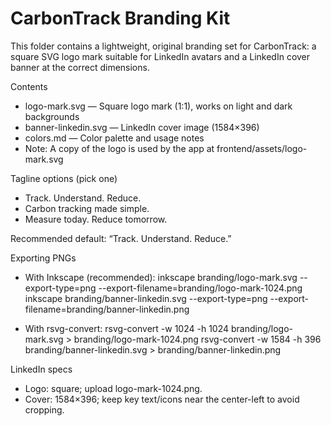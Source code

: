 CarbonTrack Branding Kit
========================

This folder contains a lightweight, original branding set for CarbonTrack: a square SVG logo mark suitable for LinkedIn avatars and a LinkedIn cover banner at the correct dimensions.

Contents
- logo-mark.svg — Square logo mark (1:1), works on light and dark backgrounds
- banner-linkedin.svg — LinkedIn cover image (1584×396)
- colors.md — Color palette and usage notes
 - Note: A copy of the logo is used by the app at frontend/assets/logo-mark.svg

Tagline options (pick one)
- Track. Understand. Reduce.
- Carbon tracking made simple.
- Measure today. Reduce tomorrow.

Recommended default: “Track. Understand. Reduce.”

Exporting PNGs
- With Inkscape (recommended):
  inkscape branding/logo-mark.svg --export-type=png --export-filename=branding/logo-mark-1024.png
  inkscape branding/banner-linkedin.svg --export-type=png --export-filename=branding/banner-linkedin.png

- With rsvg-convert:
  rsvg-convert -w 1024 -h 1024 branding/logo-mark.svg > branding/logo-mark-1024.png
  rsvg-convert -w 1584 -h 396 branding/banner-linkedin.svg > branding/banner-linkedin.png

LinkedIn specs
- Logo: square; upload logo-mark-1024.png.
- Cover: 1584×396; keep key text/icons near the center-left to avoid cropping.
